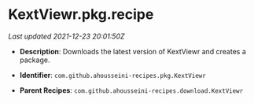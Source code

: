 # KextViewr.pkg.recipe

_Last updated 2021-12-23 20:01:50Z_

- **Description**: Downloads the latest version of KextViewr and creates a package.

- **Identifier**: `com.github.ahousseini-recipes.pkg.KextViewr`

- **Parent Recipes**: `com.github.ahousseini-recipes.download.KextViewr`
